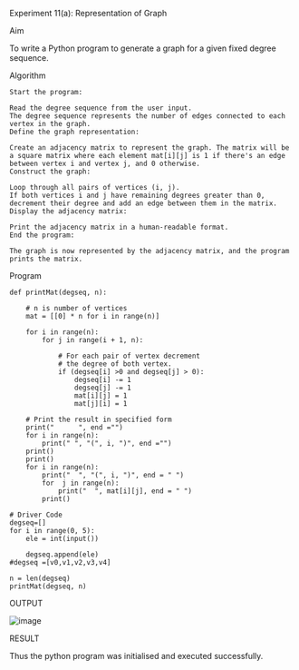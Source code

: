 Experiment 11(a): Representation of Graph

Aim

To write a Python program to generate a graph for a given fixed degree sequence.

Algorithm
```
Start the program:

Read the degree sequence from the user input.
The degree sequence represents the number of edges connected to each vertex in the graph.
Define the graph representation:

Create an adjacency matrix to represent the graph. The matrix will be a square matrix where each element mat[i][j] is 1 if there's an edge between vertex i and vertex j, and 0 otherwise.
Construct the graph:

Loop through all pairs of vertices (i, j).
If both vertices i and j have remaining degrees greater than 0, decrement their degree and add an edge between them in the matrix.
Display the adjacency matrix:

Print the adjacency matrix in a human-readable format.
End the program:

The graph is now represented by the adjacency matrix, and the program prints the matrix.
```
Program
```
def printMat(degseq, n):
	
	# n is number of vertices
	mat = [[0] * n for i in range(n)]

	for i in range(n):
		for j in range(i + 1, n):

			# For each pair of vertex decrement
			# the degree of both vertex.
			if (degseq[i] >0 and degseq[j] > 0):
				degseq[i] -= 1
				degseq[j] -= 1
				mat[i][j] = 1
				mat[j][i] = 1

	# Print the result in specified form
	print("      ", end ="")
	for i in range(n):
		print(" ", "(", i, ")", end ="")
	print()
	print()
	for i in range(n):
		print("  ", "(", i, ")", end = " ")
		for  j in range(n):
			print("  ", mat[i][j], end = " ")
		print()

# Driver Code
degseq=[]
for i in range(0, 5):
    ele = int(input())
  
    degseq.append(ele)
#degseq =[v0,v1,v2,v3,v4]

n = len(degseq)
printMat(degseq, n)
```
OUTPUT


![image](https://github.com/user-attachments/assets/3c7cfad6-3c06-4206-813d-bbd55894c851)


RESULT

Thus the python program was initialised and executed successfully.
